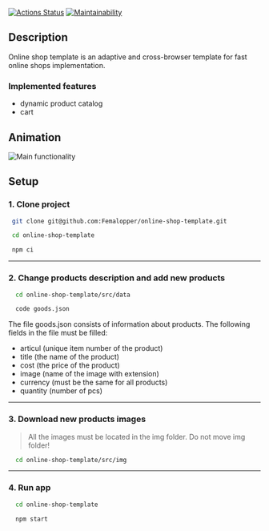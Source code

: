 [![Actions Status](https://github.com/Femalopper/online-shop-template/workflows/eslint-check/badge.svg?branch=main)](https://github.com/Femalopper/online-shop-template/actions)
[![Maintainability](https://api.codeclimate.com/v1/badges/22c27bb0af17a79a3931/maintainability)](https://codeclimate.com/github/Femalopper/online-shop-template/maintainability)

## Description

Online shop template is an adaptive and cross-browser template for fast online shops implementation. 

### Implemented features
- dynamic product catalog
- cart

## Animation

![Main functionality](https://github.com/Femalopper/raw/blob/main/images/online-shop-template/Online-shop-template.gif)

## Setup

### 1\. Clone project ###
 
  ```sh
   git clone git@github.com:Femalopper/online-shop-template.git

   cd online-shop-template

   npm ci
  ```
***

### 2\. Change products description and add new products ###
```sh
  cd online-shop-template/src/data

  code goods.json
```
The file goods.json consists of information about products.
The following fields in the file must be filled:
- articul (unique item number of the product)
- title (the name of the product)
- cost (the price of the product)
- image (name of the image with extension)
- currency (must be the same for all products)
- quantity (number of pcs)

***
### 3\. Download new products images ###

> All the images must be located in the img folder. Do not move img folder!

```sh
  cd online-shop-template/src/img
```

***

### 4\. Run app ###

```sh
  cd online-shop-template

  npm start
```